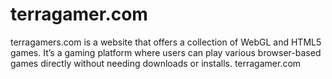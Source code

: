 # terragamer.com
terragamers.com is a website that offers a collection of WebGL and HTML5 games. It’s a gaming platform where users can play various browser-based games directly without needing downloads or installs. terragamer.com
